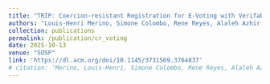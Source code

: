 ```yaml
---
title: "TRIP: Coercion-resistant Registration for E-Voting with Verifability and Usability in Votegral"
authors: "Louis-Henri Merino, Simone Colombo, Rene Reyes, Alaleh Azhir, Shailesh Mishra, Pasindu Tennage, Mohammad Amin Raeisi, Haoqian Zhang, Jeff Allen, Bernhard Tellenbach, Vero Estrada-Galiñanes, and Bryan Ford"
collection: publications
permalink: /publication/cr_voting
date: 2025-10-13
venue: "SOSP"
link: 'https://dl.acm.org/doi/10.1145/3731569.3764837'
# citation: 'Merino, Louis-Henri, Simone Colombo, Rene Reyes, Alaleh Azhir, Haoqian Zhang, Jeff Allen, Bernhard Tellenbach, Vero Estrada-Galiñanes, and Bryan Ford. "TRIP: Trust-Limited Coercion-Resistant In-Person Voter Registration." arXiv preprint arXiv:2202.06692 (2022).'
---
```

